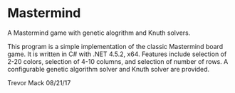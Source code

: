 # Mastermind
A Mastermind game with genetic alogrithm and Knuth solvers.

This program is a simple implementation of the classic Mastermind board game. It is written in C# with .NET 4.5.2, x64. Features include selection of 2-20 colors, selection of 4-10 columns, and selection of number of rows. A configurable genetic algorithm solver and Knuth solver are provided.

Trevor Mack
08/21/17
